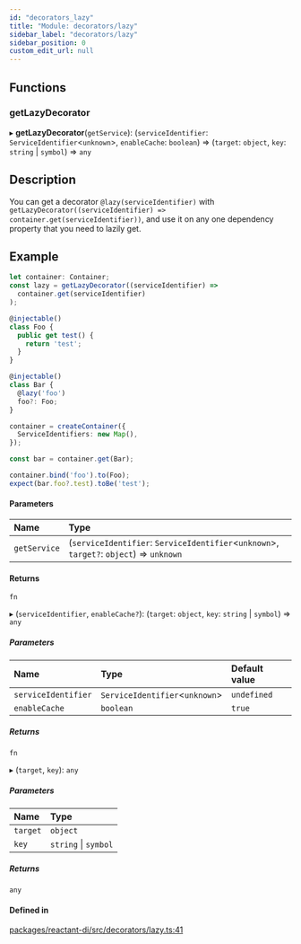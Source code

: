 ```yaml
---
id: "decorators_lazy"
title: "Module: decorators/lazy"
sidebar_label: "decorators/lazy"
sidebar_position: 0
custom_edit_url: null
---
```


## Functions

### getLazyDecorator

▸ **getLazyDecorator**(`getService`): (`serviceIdentifier`: `ServiceIdentifier`<`unknown`\>, `enableCache`: `boolean`) => (`target`: `object`, `key`: `string` \| `symbol`) => `any`

## Description

You can get a decorator `@lazy(serviceIdentifier)` with `getLazyDecorator((serviceIdentifier) => container.get(serviceIdentifier))`,
and use it on any one dependency property that you need to lazily get.

## Example

```ts
let container: Container;
const lazy = getLazyDecorator((serviceIdentifier) =>
  container.get(serviceIdentifier)
);

@injectable()
class Foo {
  public get test() {
    return 'test';
  }
}

@injectable()
class Bar {
  @lazy('foo')
  foo?: Foo;
}

container = createContainer({
  ServiceIdentifiers: new Map(),
});

const bar = container.get(Bar);

container.bind('foo').to(Foo);
expect(bar.foo?.test).toBe('test');
```

#### Parameters

| Name | Type |
| :------ | :------ |
| `getService` | (`serviceIdentifier`: `ServiceIdentifier`<`unknown`\>, `target?`: `object`) => `unknown` |

#### Returns

`fn`

▸ (`serviceIdentifier`, `enableCache?`): (`target`: `object`, `key`: `string` \| `symbol`) => `any`

##### Parameters

| Name | Type | Default value |
| :------ | :------ | :------ |
| `serviceIdentifier` | `ServiceIdentifier`<`unknown`\> | `undefined` |
| `enableCache` | `boolean` | `true` |

##### Returns

`fn`

▸ (`target`, `key`): `any`

##### Parameters

| Name | Type |
| :------ | :------ |
| `target` | `object` |
| `key` | `string` \| `symbol` |

##### Returns

`any`

#### Defined in

[packages/reactant-di/src/decorators/lazy.ts:41](https://github.com/unadlib/reactant/blob/8297bb80/packages/reactant-di/src/decorators/lazy.ts#L41)
